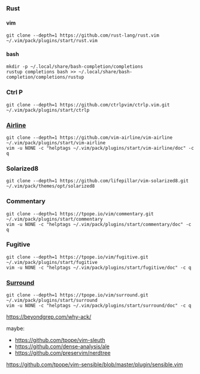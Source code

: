 ### Rust
#### vim
```git clone --depth=1 https://github.com/rust-lang/rust.vim ~/.vim/pack/plugins/start/rust.vim```
#### bash
```mkdir -p ~/.local/share/bash-completion/completions```  
```rustup completions bash >> ~/.local/share/bash-completion/completions/rustup```

### Ctrl P
```git clone --depth=1 https://github.com/ctrlpvim/ctrlp.vim.git ~/.vim/pack/plugins/start/ctrlp```

### [Airline](https://github.com/vim-airline/vim-airline)
```git clone --depth=1 https://github.com/vim-airline/vim-airline ~/.vim/pack/plugins/start/vim-airline```  
```vim -u NONE -c "helptags ~/.vim/pack/plugins/start/vim-airline/doc" -c q```

### Solarized8
```git clone --depth=1 https://github.com/lifepillar/vim-solarized8.git ~/.vim/pack/themes/opt/solarized8```

### Commentary
```git clone --depth=1 https://tpope.io/vim/commentary.git ~/.vim/pack/plugins/start/commentary```  
```vim -u NONE -c "helptags ~/.vim/pack/plugins/start/commentary/doc" -c q```  

### Fugitive
```git clone --depth=1 https://tpope.io/vim/fugitive.git ~/.vim/pack/plugins/start/fugitive```  
```vim -u NONE -c "helptags ~/.vim/pack/plugins/start/fugitive/doc" -c q```  

### [Surround](https://github.com/tpope/vim-surround)
```git clone --depth=1 https://tpope.io/vim/surround.git ~/.vim/pack/plugins/start/surround```  
```vim -u NONE -c "helptags ~/.vim/pack/plugins/start/surround/doc" -c q```  

https://beyondgrep.com/why-ack/

maybe:

- https://github.com/tpope/vim-sleuth  
- https://github.com/dense-analysis/ale
- https://github.com/preservim/nerdtree

https://github.com/tpope/vim-sensible/blob/master/plugin/sensible.vim
